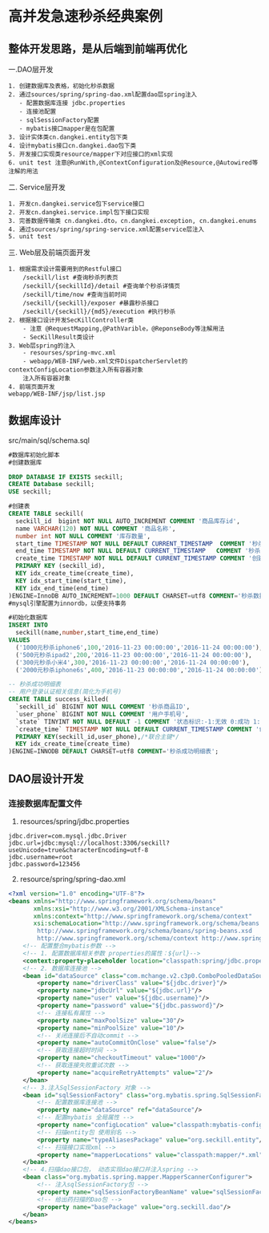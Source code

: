 # 高并发急速秒杀经典案例
## 整体开发思路，是从后端到前端再优化
一.DAO层开发

    1. 创建数据库及表格，初始化秒杀数据
    2. 通过sources/spring/spring-dao.xml配置dao层spring注入
       - 配置数据库连接 jdbc.properties
       - 连接池配置
       - sqlSessionFactory配置
       - mybatis接口mapper是在包配置
    3. 设计实体类cn.dangkei.entity包下类
    4. 设计mybatis接口cn.dangkei.dao包下类
    5. 开发接口实现类resource/mapper下对应接口的xml实现
    6. unit test 注意@RunWith,@ContextConfiguration及@Resource,@Autowired等注解的用法

二. Service层开发

    1. 开发cn.dangkei.service包下service接口
    2. 开发cn.dangkei.service.impl包下接口实现
    3. 完善数据传输类 cn.dangkei.dto，cn.dangkei.exception, cn.dangkei.enums
    4. 通过sources/spring/spring-service.xml配置service层注入
    5. unit test

三. Web层及前端页面开发

    1. 根据需求设计需要用到的Restful接口
        /seckill/list #查询秒杀列表页
        /seckill/{seckillId}/detail #查询单个秒杀详情页
        /seckill/time/now #查询当前时间
        /seckill/{seckill}/exposer #暴露秒杀接口
        /seckill/{seckill}/{md5}/execution #执行秒杀
    2. 根据接口设计开发SecKillController类
        - 注意 @RequestMapping,@PathVarible，@ReponseBody等注解用法
        - SecKillResult类设计
    3. Web层spring的注入
        - resourses/spring-mvc.xml
        - webapp/WEB-INF/web.xml文件DispatcherServlet的contextConfigLocation参数注入所有容器对象
        注入所有容器对象    
    4. 前端页面开发
    webapp/WEB-INF/jsp/list.jsp

## 数据库设计
src/main/sql/schema.sql
```sql
#数据库初始化脚本
#创建数据库

DROP DATABASE IF EXISTS seckill;
CREATE Database seckill;
USE seckill;

#创建表
CREATE TABLE seckill(
  seckill_id  bigint NOT NULL AUTO_INCREMENT COMMENT '商品库存id',
  name VARCHAR(120) NOT NULL COMMENT '商品名称',
  number int NOT NULL COMMENT '库存数量',
  start_time TIMESTAMP NOT NULL DEFAULT CURRENT_TIMESTAMP  COMMENT '秒杀开始时间',
  end_time TIMESTAMP NOT NULL DEFAULT CURRENT_TIMESTAMP   COMMENT '秒杀结束时间',
  create_time TIMESTAMP NOT NULL DEFAULT CURRENT_TIMESTAMP COMMENT '创建时间',
  PRIMARY KEY (seckill_id),
  KEY idx_create_time(create_time),
  KEY idx_start_time(start_time),
  KEY idx_end_time(end_time)
)ENGINE=InnoDB AUTO_INCREMENT=1000 DEFAULT CHARSET=utf8 COMMENT='秒杀数据库';
#mysql引擎配置为innordb，以便支持事务

#初始化数据库
INSERT INTO
  seckill(name,number,start_time,end_time)
VALUES
  ('1000元秒杀iphone6',100,'2016-11-23 00:00:00','2016-11-24 00:00:00'),
  ('500元秒杀ipad2',200,'2016-11-23 00:00:00','2016-11-24 00:00:00'),
  ('300元秒杀小米4',300,'2016-11-23 00:00:00','2016-11-24 00:00:00'),
  ('2000元秒杀iphone6s',400,'2016-11-23 00:00:00','2016-11-24 00:00:00');

-- 秒杀成功明细表
-- 用户登录认证相关信息(简化为手机号)
CREATE TABLE success_killed(
  `seckill_id` BIGINT NOT NULL COMMENT '秒杀商品ID',
  `user_phone` BIGINT NOT NULL COMMENT '用户手机号',
  `state` TINYINT NOT NULL DEFAULT -1 COMMENT '状态标识:-1:无效 0:成功 1:已付款 2:已发货',
  `create_time` TIMESTAMP NOT NULL DEFAULT CURRENT_TIMESTAMP COMMENT '创建时间',
  PRIMARY KEY(seckill_id,user_phone),/*联合主键*/
  KEY idx_create_time(create_time)
)ENGINE=INNODB DEFAULT CHARSET=utf8 COMMENT='秒杀成功明细表';
```

## DAO层设计开发
### 连接数据库配置文件
1. resources/spring/jdbc.properties
```properties
jdbc.driver=com.mysql.jdbc.Driver
jdbc.url=jdbc:mysql://localhost:3306/seckill?useUnicode=true&characterEncoding=utf-8
jdbc.username=root
jdbc.password=123456
```
2. resource/spring/spring-dao.xml
```xml
<?xml version="1.0" encoding="UTF-8"?>
<beans xmlns="http://www.springframework.org/schema/beans"
	   xmlns:xsi="http://www.w3.org/2001/XMLSchema-instance"
	   xmlns:context="http://www.springframework.org/schema/context"
	   xsi:schemaLocation="http://www.springframework.org/schema/beans
        http://www.springframework.org/schema/beans/spring-beans.xsd
        http://www.springframework.org/schema/context http://www.springframework.org/schema/context/spring-context.xsd">
    <!-- 配置整合mybatis参数 -->
    <!-- 1. 配置数据库相关参数 properties的属性：${url}-->
    <context:property-placeholder location="classpath:spring/jdbc.properties"/>
	<!-- 2. 数据库连接池 -->
	<bean id="dataSource" class="com.mchange.v2.c3p0.ComboPooledDataSource">
		<property name="driverClass" value="${jdbc.driver}"/>
		<property name="jdbcUrl" value="${jdbc.url}"/>
		<property name="user" value="${jdbc.username}"/>
		<property name="password" value="${jdbc.password}"/>
		<!-- 连接私有属性 -->
		<property name="maxPoolSize" value="30"/>
		<property name="minPoolSize" value="10"/>
		<!-- 关闭连接后不自动commit -->
		<property name="autoCommitOnClose" value="false"/>
		<!-- 获取连接超时时间 -->
		<property name="checkoutTimeout" value="1000"/>
		<!-- 获取连接失败重试次数 -->
		<property name="acquireRetryAttempts" value="2"/>
	</bean>
	<!-- 3.注入SqlSessionFactory 对象 -->
	<bean id="sqlSessionFactory" class="org.mybatis.spring.SqlSessionFactoryBean">
		<!-- 配置数据库连接池 -->
		<property name="dataSource" ref="dataSource"/>
		<!-- 配置mybatis 全局属性 -->
		<property name="configLocation" value="classpath:mybatis-config.xml"/>
		<!-- 扫描entity包 使用别名 -->
		<property name="typeAliasesPackage" value="org.seckill.entity"/>
		<!-- 扫描接口实现xml -->
		<property name="mapperLocations" value="classpath:mapper/*.xml"/>
	</bean>
	<!-- 4.扫描dao接口包， 动态实现dao接口并注入spring -->
	<bean class="org.mybatis.spring.mapper.MapperScannerConfigurer">
		<!-- 注入sqlSessionFactory包 -->
		<property name="sqlSessionFactoryBeanName" value="sqlSessionFactory"/>
		<!-- 给出药扫描的Dao包 -->
		<property name="basePackage" value="org.seckill.dao"/>
	</bean>
</beans>
```




